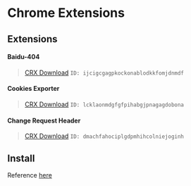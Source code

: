 Chrome Extensions
===

Extensions
---

#### Baidu-404

 > [CRX Download][1] `ID: ijcigcgagpkockonablodkkfomjdnmdf` 

#### Cookies Exporter

 > [CRX Download][3] `ID: lcklaonmdgfgfpihabgjpnagagdobona` 

#### Change Request Header

 > [CRX Download][5] `ID: dmachfahociplgdpmhihcolniejoginh` 

Install
---

Reference [here][I]


 [0]: https://github.com/aa65535/chrome-extensions/tree/master/baidu-404
 [1]: https://github.com/aa65535/chrome-extensions/raw/master/baidu-404.crx
 [2]: https://github.com/aa65535/chrome-extensions/tree/master/cookies-exporter
 [3]: https://github.com/aa65535/chrome-extensions/raw/master/cookies-exporter.crx
 [4]: https://github.com/aa65535/chrome-extensions/tree/master/change-header
 [5]: https://github.com/aa65535/chrome-extensions/raw/master/change-header.crx
 [I]: http://www.itechzero.com/technology/pieces/windows/prevent-chrome-shielding-unofficial-extensions-tutorial/
